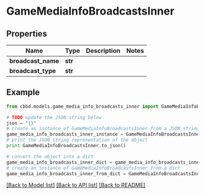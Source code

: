 # GameMediaInfoBroadcastsInner


## Properties
Name | Type | Description | Notes
------------ | ------------- | ------------- | -------------
**broadcast_name** | **str** |  | 
**broadcast_type** | **str** |  | 

## Example

```python
from cbbd.models.game_media_info_broadcasts_inner import GameMediaInfoBroadcastsInner

# TODO update the JSON string below
json = "{}"
# create an instance of GameMediaInfoBroadcastsInner from a JSON string
game_media_info_broadcasts_inner_instance = GameMediaInfoBroadcastsInner.from_json(json)
# print the JSON string representation of the object
print GameMediaInfoBroadcastsInner.to_json()

# convert the object into a dict
game_media_info_broadcasts_inner_dict = game_media_info_broadcasts_inner_instance.to_dict()
# create an instance of GameMediaInfoBroadcastsInner from a dict
game_media_info_broadcasts_inner_from_dict = GameMediaInfoBroadcastsInner.from_dict(game_media_info_broadcasts_inner_dict)
```
[[Back to Model list]](../README.md#documentation-for-models) [[Back to API list]](../README.md#documentation-for-api-endpoints) [[Back to README]](../README.md)


